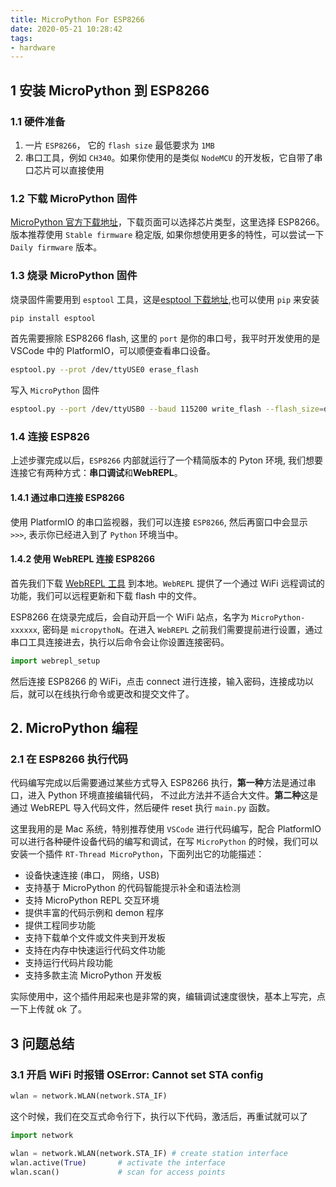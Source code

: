 ```yaml
---
title: MicroPython For ESP8266
date: 2020-05-21 10:28:42
tags:
- hardware
---
```


## 1 安装 MicroPython 到 ESP8266

### 1.1 硬件准备

1. 一片 `ESP8266`， 它的 `flash size` 最低要求为 `1MB`
2. 串口工具，例如 `CH340`。如果你使用的是类似 `NodeMCU` 的开发板，它自带了串口芯片可以直接使用

### 1.2 下载 MicroPython 固件

[MicroPython 官方下载地址](http://micropython.org/download/#esp8266)，下载页面可以选择芯片类型，这里选择 ESP8266。 版本推荐使用 `Stable firmware` 稳定版, 如果你想使用更多的特性，可以尝试一下 `Daily firmware` 版本。

### 1.3 烧录 MicroPython 固件

烧录固件需要用到 `esptool` 工具，这是[esptool 下载地址](https://github.com/espressif/esptool/),也可以使用 `pip` 来安装

```bash
pip install esptool
```

首先需要擦除 ESP8266 flash, 这里的 `port` 是你的串口号，我平时开发使用的是 VSCode 中的 PlatformIO，可以顺便查看串口设备。

```bash
esptool.py --prot /dev/ttyUSE0 erase_flash
```

写入 `MicroPython` 固件

```bash
esptool.py --port /dev/ttyUSB0 --baud 115200 write_flash --flash_size=detect 0 esp8266-20191220-v1.12.bin
```

### 1.4 连接 ESP826

上述步骤完成以后，`ESP8266` 内部就运行了一个精简版本的 Pyton 环境, 我们想要连接它有两种方式：**串口调试**和**WebREPL**。

#### 1.4.1 通过串口连接 ESP8266

使用 PlatformIO 的串口监视器，我们可以连接 `ESP8266`, 然后再窗口中会显示 `>>>`, 表示你已经进入到了 `Python` 环境当中。

#### 1.4.2 使用 WebREPL 连接 ESP8266

首先我们下载 [WebREPL 工具](https://github.com/micropython/webrepl) 到本地。`WebREPL` 提供了一个通过 WiFi 远程调试的功能，我们可以远程更新和下载 flash 中的文件。

ESP8266 在烧录完成后，会自动开启一个 WiFi 站点，名字为 `MicroPython-xxxxxx`, 密码是 `micropythoN`。在进入 `WebREPL` 之前我们需要提前进行设置，通过串口工具连接进去，执行以后命令会让你设置连接密码。

```python
import webrepl_setup
```

然后连接 ESP8266 的 WiFi，点击 connect 进行连接，输入密码，连接成功以后，就可以在线执行命令或更改和提交文件了。

## 2. MicroPython 编程

### 2.1 在 ESP8266 执行代码

代码编写完成以后需要通过某些方式导入 ESP8266 执行，**第一种**方法是通过串口，进入 Python 环境直接编辑代码， 不过此方法并不适合大文件。**第二种**这是通过 WebREPL 导入代码文件，然后硬件 reset 执行 `main.py` 函数。

这里我用的是 Mac 系统，特别推荐使用 `VSCode` 进行代码编写，配合 PlatformIO 可以进行各种硬件设备代码的编写和调试，在写 `MicroPython` 的时候，我们可以安装一个插件 `RT-Thread MicroPython`，下面列出它的功能描述：

- 设备快速连接 (串口， 网络，USB)
- 支持基于 MicroPython 的代码智能提示补全和语法检测
- 支持 MicroPython REPL 交互环境
- 提供丰富的代码示例和 demon 程序
- 提供工程同步功能
- 支持下载单个文件或文件夹到开发板
- 支持在内存中快速运行代码文件功能
- 支持运行代码片段功能
- 支持多款主流 MicroPython 开发板

实际使用中，这个插件用起来也是非常的爽，编辑调试速度很快，基本上写完，点一下上传就 ok 了。


## 3 问题总结

### 3.1 开启 WiFi 时报错 OSError: Cannot set STA config

```python
wlan = network.WLAN(network.STA_IF)
```

这个时候，我们在交互式命令行下，执行以下代码，激活后，再重试就可以了

```python
import network

wlan = network.WLAN(network.STA_IF) # create station interface
wlan.active(True)       # activate the interface
wlan.scan()             # scan for access points
```